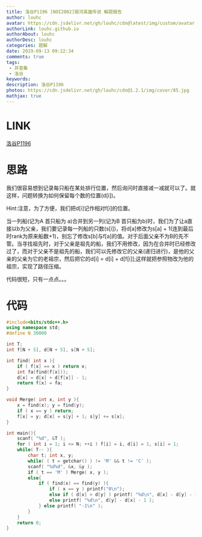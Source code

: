 ```yaml
---
title: 洛谷P1196 [NOI2002]银河英雄传说 解题报告
author: louhc
avatar: https://cdn.jsdelivr.net/gh/louhc/cdn@latest/img/custom/avatar.jpg
authorLink: louhc.github.io
authorAbout: louhc
authorDesc: louhc
categories: 题解
date: 2019-09-13 09:22:34
comments: true
tags: 
 - 并查集
 - 洛谷
keywords: 
description: 洛谷P1196
photos: https://cdn.jsdelivr.net/gh/louhc/cdn@1.2.1/img/cover/85.jpg
mathjax: true
---
```


# LINK

[洛谷P1196](https://www.luogu.com.cn/problem/P1196)

# 思路

我们很容易想到记录每只船在某处排行位置，然后询问时直接减一减就可以了。就这样，问题转换为如何保留每个数的位置(d[i])。

Hint:注意，为了方便，我们把d[i]记作相对f[i]的位置。

当一列船(记为A 首只船为 a)合并到另一列(记为B 首只船为b)时，我们为了让a直接以b为父亲，我们要记录每一列船的只数(s[i])，将d[a]修改为s[a] + 1(连到最后时rank为原来船数+1)，别忘了修改s[b]与f[a]的值。对于后面父亲不为B的先不管。当寻找祖先时，对于父亲是祖先的船，我们不用修改，因为在合并时已经修改过了，而对于父亲不是祖先的船，我们可以先修改它的父亲(递归进行)，是他的父亲的父亲为它的老祖宗，然后把它的d[i] = d[i] + d[f[i]];这样就把参照物改为他的祖宗，实现了路径压缩。

代码很短，只有一点点。。。

# 代码

```cpp
#include<bits/stdc++.h>
using namespace std;
#define N 30000

int T;
int f[N + 5], d[N + 5], s[N + 5];

int find( int x ){
	if ( f[x] == x ) return x;
	int fa(find(f[x]));
	d[x] = d[x] + d[f[x]] - 1;
	return f[x] = fa;
}

void Merge( int x, int y ){
	x = find(x); y = find(y);
	if ( x == y ) return;
	f[x] = y; d[x] = s[y] + 1; s[y] += s[x];
}

int main(){
	scanf( "%d", &T );
	for ( int i = 1; i <= N; ++i ) f[i] = i, d[i] = 1, s[i] = 1;
	while( T-- ){
		char t; int x, y;
		while( ( t = getchar() ) != 'M' && t != 'C' );
		scanf( "%d%d", &x, &y );
		if ( t == 'M' ) Merge( x, y );
		else{
			if ( find(x) == find(y) ){
				if ( x == y ) printf("0\n");
				else if ( d[x] > d[y] ) printf( "%d\n", d[x] - d[y] - 1 );
				else printf( "%d\n", d[y] - d[x] - 1 );
			} else printf( "-1\n" );
		}
	}
	return 0;
}
```